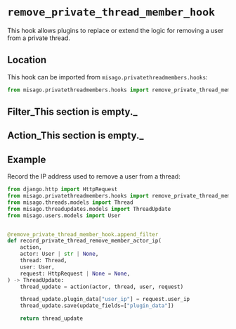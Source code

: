 # `remove_private_thread_member_hook`

This hook allows plugins to replace or extend the logic for removing a user from a private thread.


## Location

This hook can be imported from `misago.privatethreadmembers.hooks`:

```python
from misago.privatethreadmembers.hooks import remove_private_thread_member_hook
```


## Filter_This section is empty._


## Action_This section is empty._


## Example

Record the IP address used to remove a user from a thread:

```python
from django.http import HttpRequest
from misago.privatethreadmembers.hooks import remove_private_thread_member_hook
from misago.threads.models import Thread
from misago.threadupdates.models import ThreadUpdate
from misago.users.models import User


@remove_private_thread_member_hook.append_filter
def record_private_thread_remove_member_actor_ip(
    action,
    actor: User | str | None,
    thread: Thread,
    user: User,
    request: HttpRequest | None = None,
) -> ThreadUpdate:
    thread_update = action(actor, thread, user, request)

    thread_update.plugin_data["user_ip"] = request.user_ip
    thread_update.save(update_fields=["plugin_data"])

    return thread_update
```